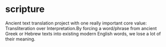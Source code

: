 # scripture
Ancient text translation project with one really important core value: Transliteration over Interpretation.By forcing a word/phrase from ancient Greek or Hebrew texts into existing modern English words, we lose a lot of their meaning.
